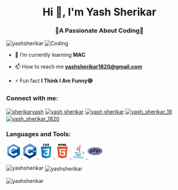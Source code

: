 <h1 align="center">Hi 👋, I'm Yash Sherikar</h1>
<h3 align="center">📝A Passionate About Coding📝</h3>

<img  align = "right" alt = "Coding" width = "400" src="https://user-images.githubusercontent.com/115187902/230700872-d5f44b85-56c7-4e27-80a4-6e2db901e60c.gif">

<p align="left"> <img src="https://komarev.com/ghpvc/?username=yashsherikar&label=Profile%20views&color=0e75b6&style=flat" alt="yashsherikar" /> </p>

- 🌱 I’m currently learning **MAC**


- 📫 How to reach me **yashsherikar1820@gmail.com**

- ⚡ Fun fact **I Think I Am Funny😅**

<h3 align="left">Connect with me:</h3>
<p align="left">
<a href="https://twitter.com/sherikaryash" target="blank"><img align="center" src="https://raw.githubusercontent.com/rahuldkjain/github-profile-readme-generator/master/src/images/icons/Social/twitter.svg" alt="sherikaryash" height="30" width="40" /></a>
<a href="https://linkedin.com/in/yash sherikar" target="blank"><img align="center" src="https://raw.githubusercontent.com/rahuldkjain/github-profile-readme-generator/master/src/images/icons/Social/linked-in-alt.svg" alt="yash sherikar" height="30" width="40" /></a>
<a href="https://fb.com/yash sherikar" target="blank"><img align="center" src="https://raw.githubusercontent.com/rahuldkjain/github-profile-readme-generator/master/src/images/icons/Social/facebook.svg" alt="yash sherikar" height="30" width="40" /></a>
<a href="https://instagram.com/yash_sherikar_18" target="blank"><img align="center" src="https://raw.githubusercontent.com/rahuldkjain/github-profile-readme-generator/master/src/images/icons/Social/instagram.svg" alt="yash_sherikar_18" height="30" width="40" /></a>
<a href="https://www.leetcode.com/yash_sherikar_1820" target="blank"><img align="center" src="https://raw.githubusercontent.com/rahuldkjain/github-profile-readme-generator/master/src/images/icons/Social/leet-code.svg" alt="yash_sherikar_1820" height="30" width="40" /></a>
</p>

<h3 align="left">Languages and Tools:</h3>
<p align="left"> <a href="https://www.cprogramming.com/" target="_blank" rel="noreferrer"> <img src="https://raw.githubusercontent.com/devicons/devicon/master/icons/c/c-original.svg" alt="c" width="40" height="40"/> </a> <a href="https://www.w3schools.com/cpp/" target="_blank" rel="noreferrer"> <img src="https://raw.githubusercontent.com/devicons/devicon/master/icons/cplusplus/cplusplus-original.svg" alt="cplusplus" width="40" height="40"/> </a> <a href="https://www.w3schools.com/css/" target="_blank" rel="noreferrer"> <img src="https://raw.githubusercontent.com/devicons/devicon/master/icons/css3/css3-original-wordmark.svg" alt="css3" width="40" height="40"/> </a> <a href="https://www.w3.org/html/" target="_blank" rel="noreferrer"> <img src="https://raw.githubusercontent.com/devicons/devicon/master/icons/html5/html5-original-wordmark.svg" alt="html5" width="40" height="40"/> </a> <a href="https://www.java.com" target="_blank" rel="noreferrer"> <img src="https://raw.githubusercontent.com/devicons/devicon/master/icons/java/java-original.svg" alt="java" width="40" height="40"/> </a> <a href="https://www.php.net" target="_blank" rel="noreferrer"> <img src="https://raw.githubusercontent.com/devicons/devicon/master/icons/php/php-original.svg" alt="php" width="40" height="40"/> </a> </p>

<p><img align="left" src="https://github-readme-stats.vercel.app/api/top-langs?username=yashsherikar&show_icons=true&locale=en&layout=compact" alt="yashsherikar" /></p>

<p>&nbsp;<img align="center" src="https://github-readme-stats.vercel.app/api?username=yashsherikar&show_icons=true&locale=en" alt="yashsherikar" /></p>

<p><img align="center" src="https://github-readme-streak-stats.herokuapp.com/?user=yashsherikar&" alt="yashsherikar" /></p>
